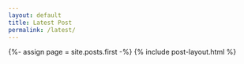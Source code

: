 ```yaml
---
layout: default
title: Latest Post
permalink: /latest/
---
```

{%- assign page = site.posts.first -%}
{% include post-layout.html %}
